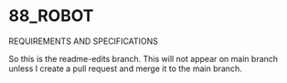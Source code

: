 # 88_ROBOT
REQUIREMENTS AND SPECIFICATIONS

So this is the readme-edits branch. This will not appear on main branch unless I create a pull request and merge it to the main branch. 

